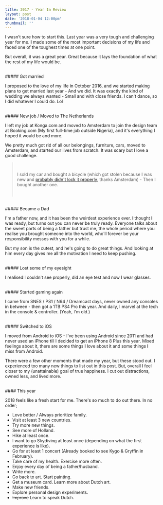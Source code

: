 ```yaml
---
title: 2017 - Year In Review
layout: post
date: '2018-01-04 12:00pm'
thumbnail: ''
---
```



<p>I wasn't sure how to start this. Last year was a very tough and challenging year for me. I made some of the most important decisions of my life and faced one of the toughest times at one point.</p>

<p>But overall, it was a great year. Great because it lays the foundation of what the rest of my life would be.</p>

<br>
##### Got married
<p>I proposed to the love of my life in October 2016, and we started making plans to get married last year - And we did. It was exactly the kind of wedding we always wanted - Small and with close friends. I can't dance, so I did whatever I could do. Lol<br></p>

<br>
##### New job / Moved to The Netherlands
<p>I left my job at Konga.com and moved to Amsterdam to join the design team at Booking.com (My first full-time job outside Nigeria), and it's everything I hoped it would be and more.</p>

<p>We pretty much got rid of all our belongings, furniture, cars, moved to Amsterdam, and started our lives from scratch. It was scary but I love a good challenge.</p>

<blockquote><br><p class="lead">I sold my car and bought a bicycle (which got stolen because I was new and <a href="https://www.iamexpat.nl/expat-info/dutch-expat-news/how-not-get-your-bike-stolen-netherlands">probably didn't lock it properly</a>, thanks Amsterdam) - Then I bought another one.</p><br></blockquote>


<br>
##### Became a Dad
<p>I'm a father now, and it has been the weirdest experience ever. I thought I was ready, but turns out you can never be truly ready. Everyone talks about the sweet parts of being a father but trust me, the whole period where you realise you brought someone into the world, who'll forever be your responsibility messes with you for a while.</p>

<p>But my son is the cutest, and he's going to do great things. And looking at him every day gives me all the motivation I need to keep pushing.</p>

<br>
##### Lost some of my eyesight
<p>I realised I couldn't see properly, did an eye test and now I wear glasses.</p>

<br>
##### Started gaming again
<p>I came from SNES / PS1 / N64 / Dreamcast days, never owned any consoles in between - then got a 1TB PS4 Pro this year. And daily, I marvel at the tech in the console & controller. (Yeah, I'm old.)</p>

<br>
##### Switched to iOS
<p>I moved from Android to iOS - I've been using Android since 2011 and had never used an iPhone till I decided to get an iPhone 8 Plus this year. Mixed feelings about it, there are some things I love about it and some things I miss from Android.</p>

<p>There were a few other moments that made my year, but these stood out. I experienced too many new things to list out in this post. But, overall I feel closer to my (unattainable) goal of true happiness. I cut out distractions, owned less, and lived more.</p>


<br>
#### This year
<p>2018 feels like a fresh start for me. There's so much to do out there. In no order;</p>

* Love better / Always prioritize family.
* Visit at least 3 new countries.
* Try more new things.
* See more of Holland.
* Hike at least once.
* I want to go Skydiving at least once (depending on what the first experience is like).
* Go for at least 1 concert (Already booked to see Kygo & Gryffin in February).
* Take care of my health. Exercise more often.
* Enjoy every day of being a father/husband.
* Write more.
* Go back to art. Start painting.
* Get a museum card. Learn more about Dutch art.
* Make new friends.
* Explore personal design experiments.
* ~~Improve~~ Learn to speak Dutch.






